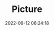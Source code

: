 ---
weight: 1
images:
- /images/edited/18.jpeg
title: Picture
date: 2022-06-12 06:24:18
tags: [luminar neo,work]
---